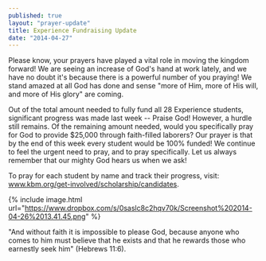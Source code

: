 ```yaml
---
published: true
layout: "prayer-update"
title: Experience Fundraising Update
date: "2014-04-27"
---
```


Please know, your prayers have played a vital role in moving the kingdom forward!  We are seeing an increase of God's hand at work lately, and we have no doubt it's because there is a powerful number of you praying!  We stand amazed at all God has done and sense "more of Him, more of His will, and more of His glory" are coming.
 
Out of the total amount needed to fully fund all 28 Experience students, significant progress was made last week -- Praise God!  However, a hurdle still remains.  Of the remaining amount needed, would you specifically pray for God to provide $25,000 through faith-filled laborers?  Our prayer is that by the end of this week every student would be 100% funded!  We continue to feel the urgent need to pray, and to pray specifically.  Let us always remember that our mighty God hears us when we ask!

To pray for each student by name and track their progress, visit: <a href="http://www.kbm.org/get-involved/scholarship/candidates/?utm_source=Prayer+Team+-+04%2F20%2F2014&utm_campaign=KBM+Prayer+Partners+&utm_medium=email" target="_blank">www.kbm.org/get-involved/scholarship/candidates</a>.

{% include image.html url="https://www.dropbox.com/s/0saslc8c2hqv70k/Screenshot%202014-04-26%2013.41.45.png" %}
   
"And without faith it is impossible to please God, because anyone who comes to him must believe that he exists and that he rewards those who earnestly seek him" (Hebrews 11:6).